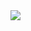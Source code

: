 <img align="right" src="https://visitor-badge.laobi.icu/badge?page_id=ParthDoshi97.ParthDoshi97" />
